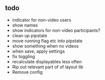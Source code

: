 ## todo

- indicator for non-video users
- show names
- show indicators for non-video participants?
- clean up pipstate
- move running flag etc into pipstate
- show something when no videos
- when save, apply settings
- fix toggling
- recalculate displayables less often
- Rip out relevant part of of layout lib
- Remove config
